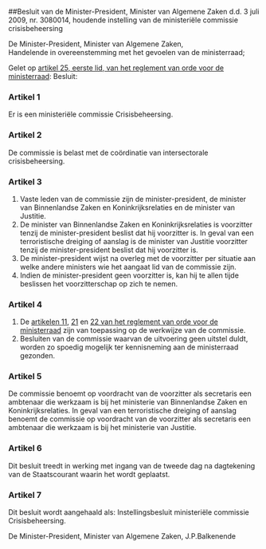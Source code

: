 <meta http-equiv='Content-Type' content='text/html; charset=utf-8' />

##Besluit van de Minister-President, Minister van Algemene Zaken d.d. 3 juli 2009, nr. 3080014, houdende instelling van de ministeriële commissie crisisbeheersing

De Minister-President, Minister van Algemene Zaken,  
Handelende in overeenstemming met het gevoelen van de ministerraad;

Gelet op [artikel 25, eerste lid, van het reglement van orde voor de ministerraad](../../../../../../rijksKB/reglement/van/orde/voor/de/ministerraad/BWBR0006501/README.md):
Besluit:    

### Artikel  1  

Er is een ministeriële commissie Crisisbeheersing.  

### Artikel  2  

De commissie is belast met de coördinatie van intersectorale crisisbeheersing.  

### Artikel  3  

1.  Vaste leden van de commissie zijn de minister-president, de minister van Binnenlandse Zaken en Koninkrijksrelaties en de minister van Justitie.   
2.  De minister van Binnenlandse Zaken en Koninkrijksrelaties is voorzitter tenzij de minister-president beslist dat hij voorzitter is. In geval van een terroristische dreiging of aanslag is de minister van Justitie voorzitter tenzij de minister-president beslist dat hij voorzitter is.   
3.  De minister-president wijst na overleg met de voorzitter per situatie aan welke andere ministers wie het aangaat lid van de commissie zijn.   
4.  Indien de minister-president geen voorzitter is, kan hij te allen tijde beslissen het voorzitterschap op zich te nemen.   

### Artikel  4  

1.  De [artikelen 11](../../../../../../rijksKB/reglement/van/orde/voor/de/ministerraad/BWBR0006501/README.md), [21](../../../../../../rijksKB/reglement/van/orde/voor/de/ministerraad/BWBR0006501/README.md) en [22 van het reglement van orde voor de ministerraad](../../../../../../rijksKB/reglement/van/orde/voor/de/ministerraad/BWBR0006501/README.md) zijn van toepassing op de werkwijze van de commissie.   
2.  Besluiten van de commissie waarvan de uitvoering geen uitstel duldt, worden zo spoedig mogelijk ter kennisneming aan de ministerraad gezonden.   

### Artikel  5  

De commissie benoemt op voordracht van de voorzitter als secretaris een ambtenaar die werkzaam is bij het ministerie van Binnenlandse Zaken en Koninkrijksrelaties. In geval van een terroristische dreiging of aanslag benoemt de commissie op voordracht van de voorzitter als secretaris een ambtenaar die werkzaam is bij het ministerie van Justitie.  

### Artikel  6  

Dit besluit treedt in werking met ingang van de tweede dag na dagtekening van de Staatscourant waarin het wordt geplaatst.  

### Artikel  7  

Dit besluit wordt aangehaald als: Instellingsbesluit ministeriële commissie Crisisbeheersing.  

De 
Minister-President, Minister van Algemene Zaken, 
J.P.Balkenende   
